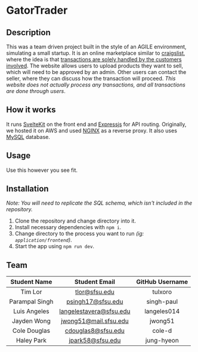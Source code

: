 # GatorTrader

## Description

This was a team driven project built in the style of an AGILE environment, simulating a small startup. It is an online marketplace similar to [craigslist](https://en.wikipedia.org/wiki/Craigslist), where the idea is that [transactions are solely handled by the customers involved](https://en.wikipedia.org/wiki/Customer_to_customer). The website allows users to upload products they want to sell, which will need to be approved by an admin. Other users can contact the seller, where they can discuss how the transaction will proceed.
*This website does not actually process any transactions, and all transactions are done through users*.

## How it works

It runs [SvelteKit](https://svelte.dev/) on the front end and [Expressjs](https://expressjs.com/) for API routing. Originally, we hosted it on AWS and used [NGINX](https://nginx.org/) as a reverse proxy. It also uses [MySQL](https://www.mysql.com/) database.

## Usage

Use this however you see fit.

## Installation

*Note: You will need to replicate the SQL schema, which isn't included in the repository.*

1. Clone the repository and change directory into it.
2. Install necessary dependencies with `npm i`.
3. Change directory to the process you want to run *(ig: `application/frontend`)*.
5. Start the app using `npm run dev`.

## Team

| Student Name | Student Email | GitHub Username |
|    :---:     |     :---:     |     :---:       |
| Tim Lor      | tlor@sfsu.edu | tulxoro         |
| Parampal Singh|psingh17@sfsu.edu| singh-paul   |
| Luis Angeles   | langelestavera@sfsu.edu  | langeles014    |
| Jayden Wong  | jwong51@mail.sfsu.edu        | jwong51                |
| Cole Douglas | cdouglas8@sfsu.edu    |   cole-d    |
| Haley Park  | jpark58@sfsu.edu  | jung-hyeon |
